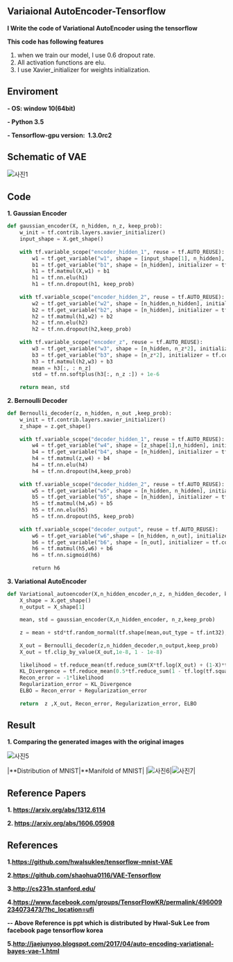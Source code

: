 ## Variaional AutoEncoder-Tensorflow

**I Write the code of Variational AutoEncoder using the tensorflow**

**This code has following features**
1. when we train our model, I use 0.6 dropout rate.
2. All activation functions are elu.
3. I use Xavier_initializer for weights initialization.


## Enviroment
**- OS: window 10(64bit)**

**- Python 3.5**

**- Tensorflow-gpu version:  1.3.0rc2**


## Schematic of VAE

![사진1](https://github.com/MINGUKKANG/VAE_tensorflow/blob/master/image/model.PNG)

## Code

**1. Gaussian Encoder**
```python
def gaussian_encoder(X, n_hidden, n_z, keep_prob):
    w_init = tf.contrib.layers.xavier_initializer()
    input_shape = X.get_shape()
    
    with tf.variable_scope("encoder_hidden_1", reuse = tf.AUTO_REUSE):
        w1 = tf.get_variable("w1", shape = [input_shape[1], n_hidden], initializer = w_init)
        b1 = tf.get_variable("b1", shape = [n_hidden], initializer = tf.constant_initializer(0.))
        h1 = tf.matmul(X,w1) + b1
        h1 = tf.nn.elu(h1)
        h1 = tf.nn.dropout(h1, keep_prob)
        
    with tf.variable_scope("encoder_hidden_2", reuse = tf.AUTO_REUSE):
        w2 = tf.get_variable("w2", shape = [n_hidden,n_hidden], initializer = w_init)
        b2 = tf.get_variable("b2", shape = [n_hidden], initializer = tf.constant_initializer(0.))
        h2 = tf.matmul(h1,w2) + b2
        h2 = tf.nn.elu(h2)
        h2 = tf.nn.dropout(h2,keep_prob)
    
    with tf.variable_scope("encoder_z", reuse = tf.AUTO_REUSE):
        w3 = tf.get_variable("w3", shape = [n_hidden, n_z*2], initializer = w_init)
        b3 = tf.get_variable("b3", shape = [n_z*2], initializer = tf.constant_initializer(0.))
        h3 = tf.matmul(h2,w3) + b3
        mean = h3[:, : n_z]
        std = tf.nn.softplus(h3[:, n_z :]) + 1e-6
    
    return mean, std
```
**2. Bernoulli Decoder**
```python
def Bernoulli_decoder(z, n_hidden, n_out ,keep_prob):
    w_init = tf.contrib.layers.xavier_initializer()
    z_shape = z.get_shape()
    
    with tf.variable_scope("decoder_hidden_1", reuse = tf.AUTO_REUSE):
        w4 = tf.get_variable("w4", shape = [z_shape[1],n_hidden], initializer = w_init)
        b4 = tf.get_variable("b4", shape = [n_hidden], initializer = tf.constant_initializer(0.))
        h4 = tf.matmul(z,w4) + b4
        h4 = tf.nn.elu(h4)
        h4 = tf.nn.dropout(h4,keep_prob)
        
    with tf.variable_scope("decoder_hidden_2", reuse = tf.AUTO_REUSE):
        w5 = tf.get_variable("w5", shape = [n_hidden, n_hidden], initializer = w_init)
        b5 = tf.get_variable("b5", shape = [n_hidden], initializer = tf.constant_initializer(0.))
        h5 = tf.matmul(h4,w5) + b5
        h5 = tf.nn.elu(h5)
        h5 = tf.nn.dropout(h5, keep_prob)
        
    with tf.variable_scope("decoder_output", reuse = tf.AUTO_REUSE):
        w6 = tf.get_variable("w6",shape = [n_hidden, n_out], initializer = w_init)
        b6 = tf.get_variable("b6", shape = [n_out], initializer = tf.constant_initializer(0.))
        h6 = tf.matmul(h5,w6) + b6
        h6 = tf.nn.sigmoid(h6)
        
        return h6
```

**3. Variational AutoEncoder**
```python
def Variational_autoencoder(X,n_hidden_encoder,n_z, n_hidden_decoder, keep_prob ):
    X_shape = X.get_shape()
    n_output = X_shape[1]
    
    mean, std = gaussian_encoder(X,n_hidden_encoder, n_z,keep_prob)
    
    z = mean + std*tf.random_normal(tf.shape(mean,out_type = tf.int32), 0, 1, dtype = tf.float32)
    
    X_out = Bernoulli_decoder(z,n_hidden_decoder,n_output,keep_prob)
    X_out = tf.clip_by_value(X_out,1e-8, 1 - 1e-8)
    
    likelihood = tf.reduce_mean(tf.reduce_sum(X*tf.log(X_out) + (1-X)*tf.log(1- X_out),1))
    KL_Divergence = tf.reduce_mean(0.5*tf.reduce_sum(1 - tf.log(tf.square(std) + 1e-8) + tf.square(mean) + tf.square(std), 1))       
    Recon_error = -1*likelihood
    Regularization_error = KL_Divergence
    ELBO = Recon_error + Regularization_error 
    
    return  z ,X_out, Recon_error, Regularization_error, ELBO
```

## Result
**1. Comparing the generated images with the original images**

![사진5](https://github.com/MINGUKKANG/VAE_tensorflow/blob/master/image/Result1.PNG)

|**Distribution of MNIST|**Manifold of MNIST|
|![사진6](https://github.com/MINGUKKANG/VAE_tensorflow/blob/master/image/result2.png)|![사진7](https://github.com/MINGUKKANG/VAE_tensorflow/blob/master/image/result3.png)|

## Reference Papers
**1. https://arxiv.org/abs/1312.6114**

**2. https://arxiv.org/abs/1606.05908**

## References

**1.https://github.com/hwalsuklee/tensorflow-mnist-VAE**

**2.https://github.com/shaohua0116/VAE-Tensorflow**

**3.http://cs231n.stanford.edu/**

**4.https://www.facebook.com/groups/TensorFlowKR/permalink/496009234073473/?hc_location=ufi**

**-- Above Reference is ppt which is distributed by Hwal-Suk Lee from facebook page tensorflow korea**

**5.http://jaejunyoo.blogspot.com/2017/04/auto-encoding-variational-bayes-vae-1.html**
